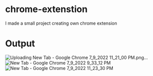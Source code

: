 # chrome-extenstion
I made a small project  creating own chrome extension 
# Output 

![Uploading New Tab - Google Chrome 7_9_2022 11_21_00 PM.png…]()
![New Tab - Google Chrome 7_9_2022 9_33_12 PM](https://user-images.githubusercontent.com/108994368/178117373-6585ff56-70ae-4aa8-9b4c-87e2df7d387e.png)
![New Tab - Google Chrome 7_9_2022 11_23_30 PM](https://user-images.githubusercontent.com/108994368/178117377-595212e6-2462-4e64-a58c-dd48829e3a8b.png)
